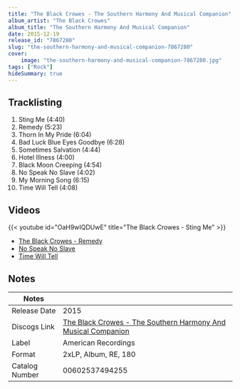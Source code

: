 ```yaml
---
title: "The Black Crowes - The Southern Harmony And Musical Companion"
album_artist: "The Black Crowes"
album_title: "The Southern Harmony And Musical Companion"
date: 2015-12-19
release_id: "7867280"
slug: "the-southern-harmony-and-musical-companion-7867280"
cover:
    image: "the-southern-harmony-and-musical-companion-7867280.jpg"
tags: ["Rock"]
hideSummary: true
---
```


## Tracklisting
1. Sting Me (4:40)
2. Remedy (5:23)
3. Thorn In My Pride (6:04)
4. Bad Luck Blue Eyes Goodbye (6:28)
5. Sometimes Salvation (4:44)
6. Hotel Illness (4:00)
7. Black Moon Creeping (4:54)
8. No Speak No Slave (4:02)
9. My Morning Song (6:15)
10. Time Will Tell (4:08)

## Videos
{{< youtube id="OaH9wIQDUwE" title="The Black Crowes - Sting Me" >}}
- [The Black Crowes - Remedy](https://www.youtube.com/watch?v=BYyRLTveFJQ)
- [No Speak No Slave](https://www.youtube.com/watch?v=-bPhju3r1qc)
- [Time Will Tell](https://www.youtube.com/watch?v=8EnPeGaZ8Tk)

## Notes

| Notes          |             |
| ---------------| ----------- |
| Release Date   | 2015 |
| Discogs Link   | [The Black Crowes - The Southern Harmony And Musical Companion](https://www.discogs.com/release/7867280) |
| Label          | American Recordings |
| Format         | 2xLP, Album, RE, 180 |
| Catalog Number | 00602537494255 |


